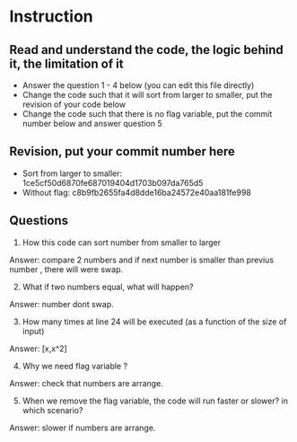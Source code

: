 ﻿# Instruction

## Read and understand the code, the logic behind it, the limitation of it
* Answer the question 1 - 4 below (you can edit this file directly)
* Change the code such that it will sort from larger to smaller, put the revision of your code below
* Change the code such that there is no flag variable, put the commit number below and answer question 5 


## Revision, put your commit number here
* Sort from larger to smaller: 1ce5cf50d6870fe687019404d1703b097da765d5
* Without flag: c8b9fb2655fa4d8dde16ba24572e40aa181fe998

## Questions
1. How this code can sort number from smaller to larger
 
Answer: compare 2 numbers and if next number is smaller than previus number , there will were swap.

2. What if two numbers equal, what will happen? 

Answer: number dont swap.

3. How many times at line 24 will be executed (as a function of the size of input) 

Answer: [x,x^2]

4. Why we need flag variable ? 

Answer: check that numbers are arrange.

5. When we remove the flag variable, the code will run faster or slower? in which scenario? 

Answer: slower if numbers are arrange.